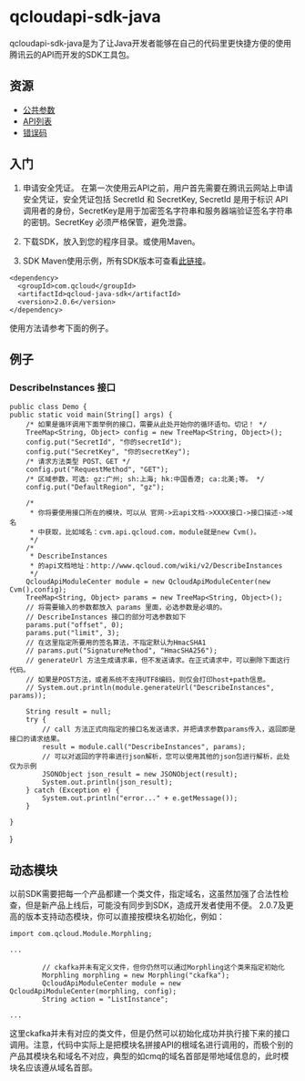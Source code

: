 # qcloudapi-sdk-java

qcloudapi-sdk-java是为了让Java开发者能够在自己的代码里更快捷方便的使用腾讯云的API而开发的SDK工具包。

## 资源

* [公共参数](http://wiki.qcloud.com/wiki/%E5%85%AC%E5%85%B1%E5%8F%82%E6%95%B0)
* [API列表](http://wiki.qcloud.com/wiki/API)
* [错误码](http://wiki.qcloud.com/wiki/%E9%94%99%E8%AF%AF%E7%A0%81)

## 入门

1. 申请安全凭证。
在第一次使用云API之前，用户首先需要在腾讯云网站上申请安全凭证，安全凭证包括 SecretId 和 SecretKey, SecretId 是用于标识 API 调用者的身份，SecretKey是用于加密签名字符串和服务器端验证签名字符串的密钥。SecretKey 必须严格保管，避免泄露。

2. 下载SDK，放入到您的程序目录。或使用Maven。
3. SDK Maven使用示例，所有SDK版本可查看[此链接](https://mvnrepository.com/artifact/com.qcloud/qcloud-java-sdk)。

```
<dependency>
  <groupId>com.qcloud</groupId>
  <artifactId>qcloud-java-sdk</artifactId>
  <version>2.0.6</version>
</dependency>
```
使用方法请参考下面的例子。

## 例子

### DescribeInstances 接口

	public class Demo {
	public static void main(String[] args) {
		/* 如果是循环调用下面举例的接口，需要从此处开始你的循环语句。切记！ */
		TreeMap<String, Object> config = new TreeMap<String, Object>();
		config.put("SecretId", "你的secretId");
		config.put("SecretKey", "你的secretKey");
		/* 请求方法类型 POST、GET */
		config.put("RequestMethod", "GET");
		/* 区域参数，可选: gz:广州; sh:上海; hk:中国香港; ca:北美;等。 */
		config.put("DefaultRegion", "gz");

		/*
		 * 你将要使用接口所在的模块，可以从 官网->云api文档->XXXX接口->接口描述->域名
		 * 中获取，比如域名：cvm.api.qcloud.com，module就是new Cvm()。
		 */
		/*
		 * DescribeInstances
		 * 的api文档地址：http://www.qcloud.com/wiki/v2/DescribeInstances
		 */
		QcloudApiModuleCenter module = new QcloudApiModuleCenter(new Cvm(),config);
		TreeMap<String, Object> params = new TreeMap<String, Object>();
		// 将需要输入的参数都放入 params 里面，必选参数是必填的。
		// DescribeInstances 接口的部分可选参数如下
		params.put("offset", 0);
		params.put("limit", 3);
		// 在这里指定所要用的签名算法，不指定默认为HmacSHA1
		// params.put("SignatureMethod", "HmacSHA256");
		// generateUrl 方法生成请求串，但不发送请求。在正式请求中，可以删除下面这行代码。
        // 如果是POST方法，或者系统不支持UTF8编码，则仅会打印host+path信息。
		// System.out.println(module.generateUrl("DescribeInstances", params));

		String result = null;
		try {
			// call 方法正式向指定的接口名发送请求，并把请求参数params传入，返回即是接口的请求结果。
			result = module.call("DescribeInstances", params);
            // 可以对返回的字符串进行json解析，您可以使用其他的json包进行解析，此处仅为示例
			JSONObject json_result = new JSONObject(result);
			System.out.println(json_result);
		} catch (Exception e) {
			System.out.println("error..." + e.getMessage());
		}

	}
}

## 动态模块

以前SDK需要把每一个产品都建一个类文件，指定域名，这虽然加强了合法性检查，但是新产品上线后，可能没有同步到SDK，造成开发者使用不便。
2.0.7及更高的版本支持动态模块，你可以直接按模块名初始化，例如：

```
import com.qcloud.Module.Morphling;

...

        // ckafka并未有定义文件，但你仍然可以通过Morphling这个类来指定初始化
        Morphling morphling = new Morphling("ckafka");
        QcloudApiModuleCenter module = new QcloudApiModuleCenter(morphling, config);
        String action = "ListInstance";

...
```

这里ckafka并未有对应的类文件，但是仍然可以初始化成功并执行接下来的接口调用。注意，代码中实际上是把模块名拼接API的根域名进行调用的，而极个别的产品其模块名和域名不对应，典型的如cmq的域名首部是带地域信息的，此时模块名应该遵从域名首部。

